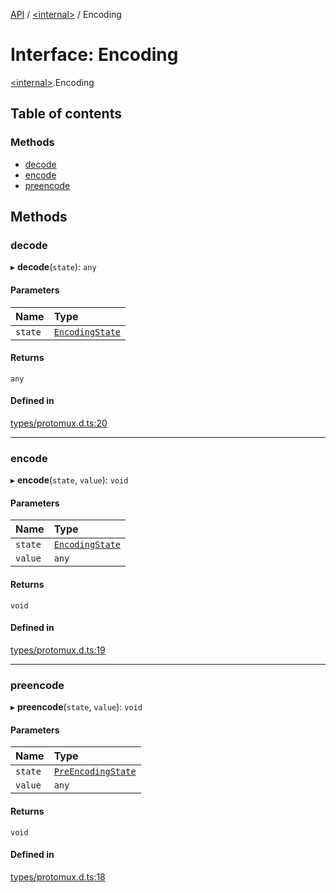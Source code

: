 [API](../README.md) / [\<internal\>](../modules/internal_.md) / Encoding

# Interface: Encoding

[\<internal\>](../modules/internal_.md).Encoding

## Table of contents

### Methods

- [decode](internal_.Encoding.md#decode)
- [encode](internal_.Encoding.md#encode)
- [preencode](internal_.Encoding.md#preencode)

## Methods

### decode

▸ **decode**(`state`): `any`

#### Parameters

| Name | Type |
| :------ | :------ |
| `state` | [`EncodingState`](internal_.EncodingState.md) |

#### Returns

`any`

#### Defined in

[types/protomux.d.ts:20](https://github.com/digidem/mapeo-core-next/blob/315dc9781d8d2f74f17b1fd651a3ae81272b7fac/types/protomux.d.ts#L20)

___

### encode

▸ **encode**(`state`, `value`): `void`

#### Parameters

| Name | Type |
| :------ | :------ |
| `state` | [`EncodingState`](internal_.EncodingState.md) |
| `value` | `any` |

#### Returns

`void`

#### Defined in

[types/protomux.d.ts:19](https://github.com/digidem/mapeo-core-next/blob/315dc9781d8d2f74f17b1fd651a3ae81272b7fac/types/protomux.d.ts#L19)

___

### preencode

▸ **preencode**(`state`, `value`): `void`

#### Parameters

| Name | Type |
| :------ | :------ |
| `state` | [`PreEncodingState`](internal_.PreEncodingState.md) |
| `value` | `any` |

#### Returns

`void`

#### Defined in

[types/protomux.d.ts:18](https://github.com/digidem/mapeo-core-next/blob/315dc9781d8d2f74f17b1fd651a3ae81272b7fac/types/protomux.d.ts#L18)
